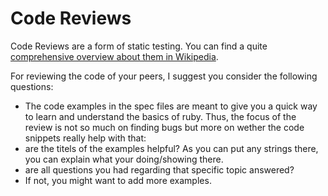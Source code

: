 # Code Reviews

Code Reviews are a form of static testing. You can find a quite [comprehensive overview about them in Wikipedia](http://en.wikipedia.org/wiki/Code_review).

For reviewing the code of your peers, I suggest you consider the following questions:

* The code examples in the spec files are meant to give you a quick way to learn and understand the basics of ruby. Thus, the focus of the review is not so much on finding bugs but more on wether the code snippets really help with that:
* are the titels of the examples helpful? As you can put any strings there, you can explain what your doing/showing there.
* are all questions you had regarding that specific topic answered?
* If not, you might want to add more examples.
